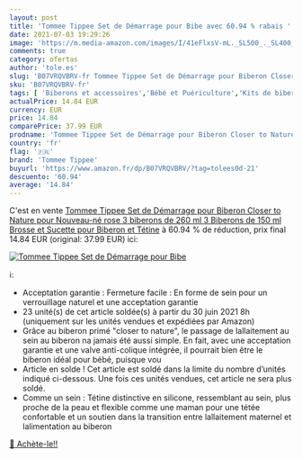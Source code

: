 ```yaml
---
layout: post
title: 'Tommee Tippee Set de Démarrage pour Bibe avec 60.94 % rabais '
date: 2021-07-03 19:29:26
image: 'https://m.media-amazon.com/images/I/41eFlxsV-mL._SL500_._SL400_.jpg'
comments: true
category: ofertas
author: 'tole.es'
slug: 'B07VRQVBRV-fr Tommee Tippee Set de Démarrage pour Biberon Closer to...'
sku: 'B07VRQVBRV-fr'
tags: [ 'Biberons et accessoires','Bébé et Puériculture','Kits de biberons','Repas de bébé','tommee tippee', ]
actualPrice: 14.84 EUR
currency: EUR
price: 14.84
comparePrice: 37.99 EUR
prodname: 'Tommee Tippee Set de Démarrage pour Biberon Closer to Nature pour Nouveau-né  rose  3 biberons de 260 ml  3 Biberons de 150 ml  Brosse et Sucette pour Biberon et Tétine'
country: 'fr'
flag: '🇫🇷'
brand: 'Tommee Tippee'
buyurl: 'https://www.amazon.fr/dp/B07VRQVBRV/?tag=tolees0d-21'
descuento: '60.94'
average: '14.84'
---
```


C'est en vente [Tommee Tippee Set de Démarrage pour Biberon Closer to Nature pour Nouveau-né  rose  3 biberons de 260 ml  3 Biberons de 150 ml  Brosse et Sucette pour Biberon et Tétine](https://www.amazon.fr/dp/B07VRQVBRV/?tag=tolees0d-21)  à  60.94 % de réduction, prix final  14.84 EUR (original: 37.99 EUR) ici:

[![Tommee Tippee Set de Démarrage pour Bibe](https://m.media-amazon.com/images/I/41eFlxsV-mL._SL500_._SL400_.jpg)](https://www.amazon.fr/dp/B07VRQVBRV/?tag=tolees0d-21)

ℹ️:

- Acceptation garantie : Fermeture facile : En forme de sein pour un verrouillage naturel et une acceptation garantie
- 23 unité(s) de cet article soldée(s) à partir du 30 juin 2021 8h (uniquement sur les unités vendues et expédiées par Amazon)
- Grâce au biberon primé "closer to nature", le passage de lallaitement au sein au biberon na jamais été aussi simple. En fait, avec une acceptation garantie et une valve anti-colique intégrée, il pourrait bien être le biberon idéal pour bébé, puisque vou
- Article en solde ! Cet article est soldé dans la limite du nombre d’unités indiqué ci-dessous. Une fois ces unités vendues, cet article ne sera plus soldé.
- Comme un sein : Tétine distinctive en silicone, ressemblant au sein, plus proche de la peau et flexible comme une maman pour une tétée confortable et un soutien dans la transition entre lallaitement maternel et lalimentation au biberon

[🛒 Achète-le!!](https://www.amazon.fr/dp/B07VRQVBRV/?tag=tolees0d-21)
